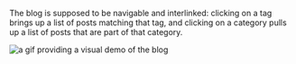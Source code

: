 The blog is supposed to be navigable and interlinked: clicking on a tag brings up a list of posts matching that tag, and clicking on a category pulls up a list of posts that are part of that category. 

![a gif providing a visual demo of the blog](demodjb.gif?raw=true "A visual Demo of the blog")

